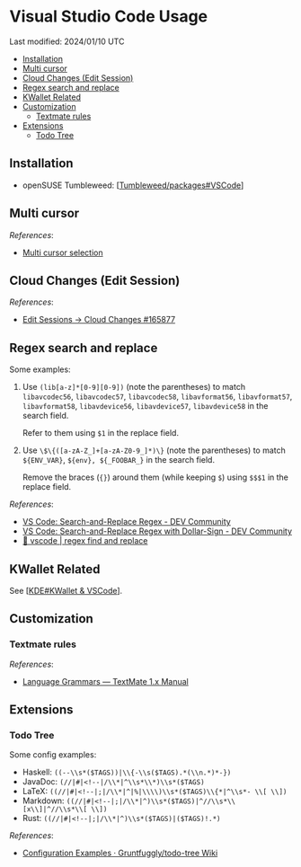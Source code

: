 # Visual Studio Code Usage

Last modified: 2024/01/10 UTC

- [Installation](#installation)
- [Multi cursor](#multi-cursor)
- [Cloud Changes (Edit Session)](#cloud-changes-edit-session)
- [Regex search and replace](#regex-search-and-replace)
- [KWallet Related](#kwallet-related)
- [Customization](#customization)
  - [Textmate rules](#textmate-rules)
- [Extensions](#extensions)
  - [Todo Tree](#todo-tree)

## Installation

- openSUSE Tumbleweed: [[Tumbleweed/packages#VSCode]]

## Multi cursor

*References*:

- [Multi cursor selection](https://code.visualstudio.com/docs/getstarted/tips-and-tricks#_multi-cursor-selection)

## Cloud Changes (Edit Session)

*References*:

- [Edit Sessions -> Cloud Changes #165877](https://github.com/microsoft/vscode/pull/165877#issuecomment-1357545069)

## Regex search and replace

Some examples:

1. Use `(lib[a-z]*[0-9][0-9])` (note the parentheses) to match `libavcodec56`, `libavcodec57`, `libavcodec58`, `libavformat56`, `libavformat57`, `libavformat58`, `libavdevice56`, `libavdevice57`, `libavdevice58` in the search field.

   Refer to them using `$1` in the replace field.

2. Use `\$\{([a-zA-Z_]+[a-zA-Z0-9_]*)\}` (note the parentheses) to match `${ENV_VAR}`, `${env}, ${_FOOBAR_}` in the search field.

   Remove the braces (`{}`) around them (while keeping `$`) using `$$$1` in the replace field.

*References*:

- [VS Code: Search-and-Replace Regex - DEV Community](https://dev.to/rfornal/vs-code-search-and-replace-regex-mn2)
- [VS Code: Search-and-Replace Regex with Dollar-Sign - DEV Community](https://dev.to/rfornal/vs-code-search-and-replace-regex-with-dollar-sign-4bph)
- [🔎 vscode \| regex find and replace](https://www.youtube.com/watch?v=xMhKstbdr3k)

## KWallet Related

See [[KDE#KWallet & VSCode]].

## Customization

### Textmate rules

*References*:

- [Language Grammars — TextMate 1.x Manual](https://macromates.com/manual/en/language_grammars)

## Extensions

### Todo Tree

Some config examples:

- Haskell: `((--\\s*($TAGS))|\\{-\\s($TAGS).*(\\n.*)*-})`
- JavaDoc: `(//|#|<!--|/\\*|^\\s*\\*)\\s*($TAGS)`
- LaTeX: `((//|#|<!--|;|/\\*|^|%|\\\\)\\s*($TAGS)\\{*|^\\s*- \\[ \\])`
- Markdown: `((//|#|<!--|;|/\\*|^)\\s*($TAGS)|^//\\s*\\[x\\]|^//\\s*\\[ \\])`
- Rust: `((//|#|<!--|;|/\\*|^)\\s*($TAGS)|($TAGS)!.*)`

*References*:

- [Configuration Examples · Gruntfuggly/todo-tree Wiki](https://github.com/Gruntfuggly/todo-tree/wiki/Configuration-Examples)

[//begin]: # "Autogenerated link references for markdown compatibility"
[Tumbleweed/packages#VSCode]: ..%2FLinux%2FopenSUSE%2FTumbleweed%2Fpackages.md "Tumbleweed Package Management"
[KDE#KWallet & VSCode]: ..%2FLinux%2Fcross-distro%2FKDE.md "KDE Plasma Tweak"
[//end]: # "Autogenerated link references"

